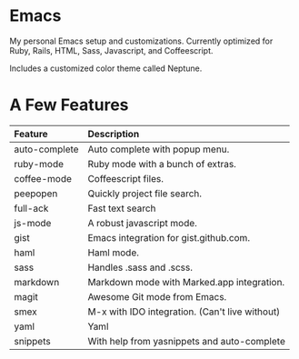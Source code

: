 Emacs
======

My personal Emacs setup and customizations. Currently optimized for Ruby, Rails, HTML, Sass,
Javascript, and Coffeescript.

Includes a customized color theme called Neptune.

A Few Features
========

Feature            | Description
:------------------|:---------------------------|
auto-complete      | Auto complete with popup menu.
ruby-mode          | Ruby mode with a bunch of extras.
coffee-mode        | Coffeescript files.
peepopen           | Quickly project file search.
full-ack           | Fast text search
js-mode            | A robust javascript mode.
gist               | Emacs integration for gist.github.com.
haml               | Haml mode.
sass               | Handles .sass and .scss.
markdown           | Markdown mode with Marked.app integration.
magit              | Awesome Git mode from Emacs.
smex               | M-x with IDO integration. (Can't live without)
yaml               | Yaml
snippets           | With help from yasnippets and auto-complete

